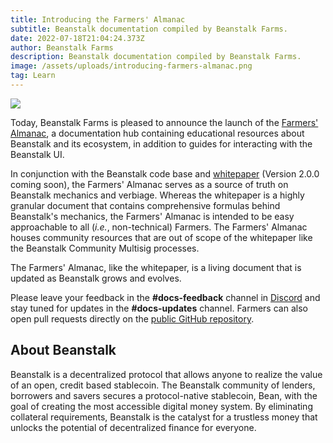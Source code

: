 ```yaml
---
title: Introducing the Farmers' Almanac
subtitle: Beanstalk documentation compiled by Beanstalk Farms.
date: 2022-07-18T21:04:24.373Z
author: Beanstalk Farms
description: Beanstalk documentation compiled by Beanstalk Farms.
image: /assets/uploads/introducing-farmers-almanac.png
tag: Learn
---
```


![](/assets/uploads/introducing-farmers-almanac.png)

Today, Beanstalk Farms is pleased to announce the launch of the [Farmers' Almanac](http://docs.bean.money/almanac), a documentation hub containing educational resources about Beanstalk and its ecosystem, in addition to guides for interacting with the Beanstalk UI.

In conjunction with the Beanstalk code base and [whitepaper](https://bean.money/beanstalk.pdf) (Version 2.0.0 coming soon), the Farmers' Almanac serves as a source of truth on Beanstalk mechanics and verbiage. Whereas the whitepaper is a highly granular document that contains comprehensive formulas behind Beanstalk's mechanics, the Farmers' Almanac is intended to be easy approachable to all (_i.e._, non-technical) Farmers. The Farmers' Almanac houses community resources that are out of scope of the whitepaper like the Beanstalk Community Multisig processes.

The Farmers' Almanac, like the whitepaper, is a living document that is updated as Beanstalk grows and evolves.

Please leave your feedback in the **#docs-feedback** channel in [Discord](https://discord.gg/beanstalk) and stay tuned for updates in the **#docs-updates** channel. Farmers can also open pull requests directly on the [public GitHub repository](https://github.com/BeanstalkFarms/Farmers-Almanac).

## About Beanstalk

Beanstalk is a decentralized protocol that allows anyone to realize the value of an open, credit based stablecoin. The Beanstalk community of lenders, borrowers and savers secures a protocol-native stablecoin, Bean, with the goal of creating the most accessible digital money system. By eliminating collateral requirements, Beanstalk is the catalyst for a trustless money that unlocks the potential of decentralized finance for everyone. 